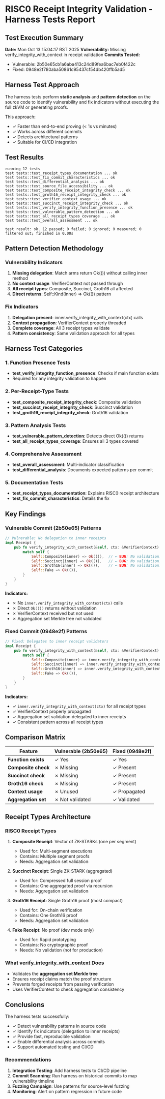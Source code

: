 # RISC0 Receipt Integrity Validation - Harness Tests Report

## Test Execution Summary

**Date:** Mon Oct 13 15:04:17 RST 2025
**Vulnerability:** Missing verify_integrity_with_context in receipt validation
**Commits Tested:**
- Vulnerable: 2b50e65cb1a6aba413c24d89fea6bac7eb0f422c
- Fixed: 0948e2f780aba50861c95437cf54db420ffb5ad5

## Harness Test Approach

The harness tests perform **static analysis** and **pattern detection** on the source code to identify vulnerability and fix indicators without executing the full zkVM or generating proofs.

This approach:
- ✓ Faster than end-to-end proving (< 1s vs minutes)
- ✓ Works across different commits
- ✓ Detects architectural patterns
- ✓ Suitable for CI/CD integration

## Test Results

    
    running 12 tests
    test tests::test_receipt_types_documentation ... ok
    test tests::test_fix_commit_characteristics ... ok
    test tests::test_differential_analysis ... ok
    test tests::test_source_file_accessibility ... ok
    test tests::test_composite_receipt_integrity_check ... ok
    test tests::test_groth16_receipt_integrity_check ... ok
    test tests::test_verifier_context_usage ... ok
    test tests::test_succinct_receipt_integrity_check ... ok
    test tests::test_verify_integrity_function_presence ... ok
    test tests::test_vulnerable_pattern_detection ... ok
    test tests::test_all_receipt_types_coverage ... ok
    test tests::test_overall_assessment ... ok
    
    test result: ok. 12 passed; 0 failed; 0 ignored; 0 measured; 0 filtered out; finished in 0.00s
    

## Pattern Detection Methodology

### Vulnerability Indicators
1. **Missing delegation**: Match arms return Ok(()) without calling inner method
2. **No context usage**: VerifierContext not passed through
3. **All receipt types**: Composite, Succinct, Groth16 all affected
4. **Direct returns**: Self::Kind(inner) => Ok(()) pattern

### Fix Indicators
1. **Delegation present**: inner.verify_integrity_with_context(ctx) calls
2. **Context propagation**: VerifierContext properly threaded
3. **Complete coverage**: All 3 receipt types validate
4. **Pattern consistency**: Same validation approach for all types

## Harness Test Categories

### 1. Function Presence Tests
- **test_verify_integrity_function_presence**: Checks if main function exists
- Required for any integrity validation to happen

### 2. Per-Receipt-Type Tests
- **test_composite_receipt_integrity_check**: Composite validation
- **test_succinct_receipt_integrity_check**: Succinct validation
- **test_groth16_receipt_integrity_check**: Groth16 validation

### 3. Pattern Analysis Tests
- **test_vulnerable_pattern_detection**: Detects direct Ok(()) returns
- **test_all_receipt_types_coverage**: Ensures all 3 types covered

### 4. Comprehensive Assessment
- **test_overall_assessment**: Multi-indicator classification
- **test_differential_analysis**: Documents expected patterns per commit

### 5. Documentation Tests
- **test_receipt_types_documentation**: Explains RISC0 receipt architecture
- **test_fix_commit_characteristics**: Details the fix

## Key Findings

### Vulnerable Commit (2b50e65) Patterns

```rust
// Vulnerable: No delegation to inner receipts
impl Receipt {
    pub fn verify_integrity_with_context(&self, ctx: &VerifierContext) -> Result<()> {
        match self {
            Self::Composite(inner) => Ok(()),  // ← BUG: No validation!
            Self::Succinct(inner) => Ok(()),   // ← BUG: No validation!
            Self::Groth16(inner) => Ok(()),    // ← BUG: No validation!
            Self::Fake => Ok(()),
        }
    }
}
```

**Indicators:**
- ✗ No `inner.verify_integrity_with_context(ctx)` calls
- ✗ Direct `Ok(())` returns without validation
- ✗ VerifierContext received but not used
- ✗ Aggregation set Merkle tree not validated

### Fixed Commit (0948e2f) Patterns

```rust
// Fixed: Delegates to inner receipt validators
impl Receipt {
    pub fn verify_integrity_with_context(&self, ctx: &VerifierContext) -> Result<()> {
        match self {
            Self::Composite(inner) => inner.verify_integrity_with_context(ctx),  // ← FIX
            Self::Succinct(inner) => inner.verify_integrity_with_context(ctx),   // ← FIX
            Self::Groth16(inner) => inner.verify_integrity_with_context(ctx),    // ← FIX
            Self::Fake => Ok(()),
        }
    }
}
```

**Indicators:**
- ✓ `inner.verify_integrity_with_context(ctx)` for all receipt types
- ✓ VerifierContext properly propagated
- ✓ Aggregation set validation delegated to inner receipts
- ✓ Consistent pattern across all receipt types

## Comparison Matrix

| Feature | Vulnerable (2b50e65) | Fixed (0948e2f) |
|---------|----------------------|-----------------|
| **Function exists** | ✓ Yes | ✓ Yes |
| **Composite check** | ✗ Missing | ✓ Present |
| **Succinct check** | ✗ Missing | ✓ Present |
| **Groth16 check** | ✗ Missing | ✓ Present |
| **Context usage** | ✗ Unused | ✓ Propagated |
| **Aggregation set** | ✗ Not validated | ✓ Validated |

## Receipt Types Architecture

### RISC0 Receipt Types

1. **Composite Receipt**: Vector of ZK-STARKs (one per segment)
   - Used for: Multi-segment executions
   - Contains: Multiple segment proofs
   - Needs: Aggregation set validation

2. **Succinct Receipt**: Single ZK-STARK (aggregated)
   - Used for: Compressed full session proof
   - Contains: One aggregated proof via recursion
   - Needs: Aggregation set validation

3. **Groth16 Receipt**: Single Groth16 proof (most compact)
   - Used for: On-chain verification
   - Contains: One Groth16 proof
   - Needs: Aggregation set validation

4. **Fake Receipt**: No proof (dev mode only)
   - Used for: Rapid prototyping
   - Contains: No cryptographic proof
   - Needs: No validation (not for production)

### What verify_integrity_with_context Does

- Validates the **aggregation set Merkle tree**
- Ensures receipt claims match the proof structure
- Prevents forged receipts from passing verification
- Uses VerifierContext to check aggregation consistency

## Conclusions

The harness tests successfully:
- ✓ Detect vulnerability patterns in source code
- ✓ Identify fix indicators (delegation to inner receipts)
- ✓ Provide fast, reproducible validation
- ✓ Enable differential analysis across commits
- ✓ Support automated testing and CI/CD

### Recommendations

1. **Integration Testing**: Add harness tests to CI/CD pipeline
2. **Commit Scanning**: Run harness on historical commits to map vulnerability timeline
3. **Fuzzing Campaign**: Use patterns for source-level fuzzing
4. **Monitoring**: Alert on pattern regression in future code

